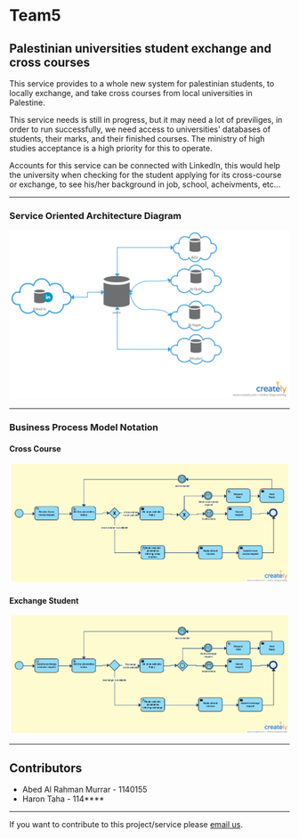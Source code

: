 # Team5

## Palestinian universities student exchange and cross courses

This service provides to a whole new system for palestinian students, to locally exchange, and take cross courses from local universities in Palestine.

This service needs is still in progress, but it may need a lot of previliges, in order to run successfully, we need access to universities' databases of students, their marks, and their finished courses. The ministry of high studies acceptance is a high priority for this to operate.

Accounts for this service can be connected with LinkedIn, this would help the university when checking for the student applying for its cross-course or exchange, to see his/her background in job, school, acheivments, etc...

---

### Service Oriented Architecture Diagram

<img src="assets/soa-diagram.png" title="soa"/>

---

### Business Process Model Notation

#### Cross Course
<img src="assets/bpmn-cross-course.png" title="soa"/>

#### Exchange Student
<img src="assets/bpmn-exchange-student.png" title="soa"/>



---

## Contributors
 - Abed Al Rahman Murrar - 1140155
 - Haron Taha - 114****

 ---
If you want to contribute to this project/service please <a href="mailto:1140155@student.birzeit.edu">email us</a>.